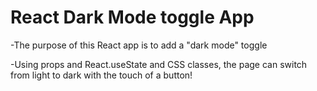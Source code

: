 # React Dark Mode toggle App

-The purpose of this React app is to add a "dark mode" toggle

-Using props and React.useState and CSS classes, the page can switch from light to dark with the touch of a button!
